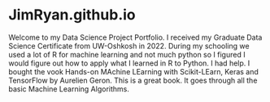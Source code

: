 # JimRyan.github.io
Welcome to my Data Science Project Portfolio. I received my Graduate Data Science Certificate from UW-Oshkosh in 2022.
During my schooling we used a lot of R for machine learning and not much python so I figured I would figure out how to apply what I learned in R to Python.
I had help. I bought the vook Hands-on MAchine LEarning with Scikit-LEarn, Keras and TensorFlow by Aurelien Geron. This is a great book. It goes through all the basic Machine Learning Algorithms. 


 
